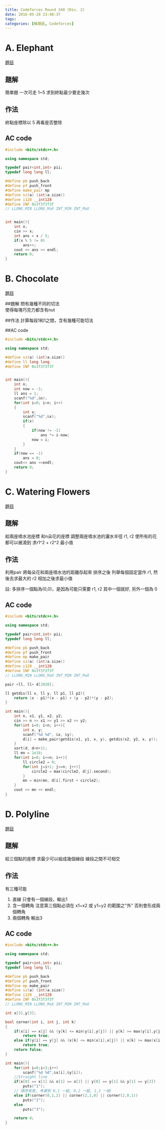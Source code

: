 ```yaml
---
title: Codeforces Round 340 (Div. 2)
date: 2016-05-28 23:48:37
tags:
categories: [解題區, Codeforces]
---
```


# A. Elephant
[題目](http://codeforces.com/contest/617/problem/A)

## 題解
簡單題
一次可走 1~5
求到終點最少要走幾次

## 作法
終點座標除以 5
再看是否整除

## AC code
```cpp
#include <bits/stdc++.h>

using namespace std;

typedef pair<int,int> pii;
typedef long long ll;

#define pb push_back
#define pf push_front
#define make_pair mp
#define sz(a) (int)a.size()
#define i128 __int128
#define INF 0x3f3f3f3f
// LLONG_MIN LLONG_MaX INT_MIN INT_MaX


int main(){
    int x;
    cin >> x;
    int ans = x / 5;
    if(x % 5 != 0)
        ans++;
    cout << ans << endl;
    return 0;
}
```

# B. Chocolate
[題目](http://codeforces.com/contest/617/problem/B)

##題解
問有幾種不同的切法<br>
使得每塊巧克力都含有nut<br>

##作法
計算每段1和1之間，含有幾種可能切法<br>

##AC code
```cpp
#include <bits/stdc++.h>

using namespace std;

#define sz(a) (int)a.size()
#define ll long long
#define INF 0x3f3f3f3f


int main(){
    int n;
    int now = -1;
    ll ans = 1;
    scanf("%d",&n);
    for(int i=0; i<n; i++)
    {
        int x;
        scanf("%d",&x);
        if(x)
        {
            if(now != -1)
                ans *= i-now;
            now = i;
        }
    }
    if(now == -1)
        ans = 0;
    cout<< ans <<endl;
    return 0;
}
```

# C. Watering Flowers
[題目](http://codeforces.com/contest/617/problem/C)

## 題解
給兩座噴水池座標
和n朵花的座標
調整兩座噴水池的灑水半徑 r1, r2
使所有的花都可以被澆到
求r1^2 + r2^2 最小值

## 作法
利用pair 將每朵花和兩座噴水池的距離存起來
排序之後
列舉每個固定當作 r1, 然後去求最大的 r2
相加之後求最小值

註: 多排序一個點為(0,0)，是因為可能只需要 r1, r2 其中一個就好, 另外一個為 0

## AC code
```cpp
#include <bits/stdc++.h>

using namespace std;

typedef pair<int,int> pii;
typedef long long ll;

#define pb push_back
#define pf push_front
#define mp make_pair
#define sz(a) (int)a.size()
#define i128 __int128
#define INF 0x3f3f3f3f
// LLONG_MIN LLONG_MaX INT_MIN INT_MaX

pair <ll, ll> d[2020];

ll getdis(ll x, ll y, ll p1, ll p2){
    return (x - p1)*(x - p1) + (y - p2)*(y - p2);
}

int main(){
    int n, x1, y1, x2, y2;
    cin >> n >> x1 >> y1 >> x2 >> y2;
    for(int i=0; i<n; i++){
        int x, y;
        scanf("%d %d", &x, &y);
        d[i] = make_pair(getdis(x1, y1, x, y), getdis(x2, y2, x, y));
    }
    sort(d, d+n+1);
    ll mn = 1e18;
    for(int i=0; i<=n; i++){
        ll circle2 = 0;
        for(int j=i+1; j<=n; j++){
            circle2 = max(circle2, d[j].second);
        }
        mn = min(mn, d[i].first + circle2);
    }
    cout << mn << endl;
}
```

# D. Polyline
[題目](http://codeforces.com/contest/617/problem/D)

## 題解
給三個點的座標
求最少可以組成幾個線段
線段之間不可相交

## 作法
有三種可能
1. 直線
只會有一個線段，輸出1
2. 含一個轉角
注意第三個點必須在 x1~x2 或 y1~y2 的範圍之"外"
否則會形成兩個轉角
3. 兩個轉角
輸出3

## AC code
```cpp
#include <bits/stdc++.h>

using namespace std;

typedef pair<int,int> pii;
typedef long long ll;

#define pb push_back
#define pf push_front
#define mp make_pair
#define sz(a) (int)a.size()
#define i128 __int128
#define INF 0x3f3f3f3f
// LLONG_MIN LLONG_MaX INT_MIN INT_MaX

int x[3],y[3];

bool corner(int i, int j, int k)
{
    if(x[i] == x[j] && (y[k] <= min(y[i],y[j]) || y[k] >= max(y[i],y[j])))
        return true;
    else if(y[i] == y[j] && (x[k] <= min(x[i],x[j]) || x[k] >= max(x[i],x[j])))
        return true;
    return false;
}

int main(){
    for(int i=0;i<3;i++)
        scanf("%d %d",&x[i],&y[i]);
    //Straight line
    if(x[0] == x[1] && x[1] == x[2] || y[0] == y[1] && y[1] == y[2])
        puts("1");
    // 順序有差, 考慮到 0,1 一組, 0,2 一組, 1,2 一組
    else if(corner(0,1,2) || corner(2,1,0) || corner(2,0,1))
        puts("2");
    else
        puts("3");

    return 0;
}
```
